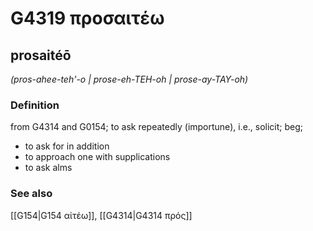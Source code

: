 # G4319 προσαιτέω

## prosaitéō

_(pros-ahee-teh'-o | prose-eh-TEH-oh | prose-ay-TAY-oh)_

### Definition

from G4314 and G0154; to ask repeatedly (importune), i.e., solicit; beg; 

- to ask for in addition
- to approach one with supplications
- to ask alms

### See also

[[G154|G154 αἰτέω]], [[G4314|G4314 πρός]]
